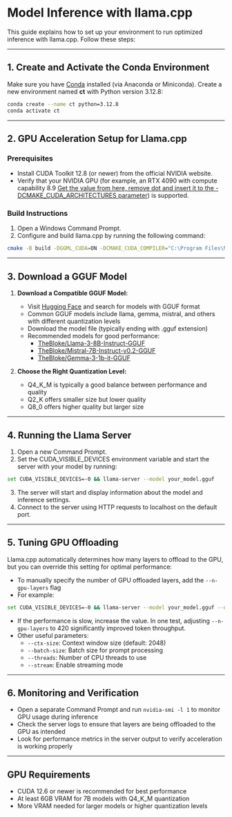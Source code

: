 # Model Inference with llama.cpp

This guide explains how to set up your environment to run optimized inference with llama.cpp. Follow these steps:

---

## 1. Create and Activate the Conda Environment

Make sure you have [Conda](https://www.anaconda.com/docs/getting-started/miniconda/main) installed (via Anaconda or Miniconda). Create a new environment named **ct** with Python version 3.12.8:

```bash
conda create --name ct python=3.12.8
conda activate ct
```

---

## 2. GPU Acceleration Setup for Llama.cpp

### Prerequisites
- Install CUDA Toolkit 12.8 (or newer) from the official NVIDIA website.
- Verify that your NVIDIA GPU (for example, an RTX 4090 with compute capability 8.9 [Get the value from here, remove dot and insert it to the -DCMAKE_CUDA_ARCHITECTURES parameter](https://developer.nvidia.com/cuda-gpus)) is supported.

### Build Instructions
1. Open a Windows Command Prompt.
2. Configure and build llama.cpp by running the following command:
```bash
cmake -B build -DGGML_CUDA=ON -DCMAKE_CUDA_COMPILER="C:\Program Files\NVIDIA GPU Computing Toolkit\CUDA\v12.8\bin\nvcc.exe" -DCMAKE_CUDA_ARCHITECTURES="89" && cmake --build build --config Release
```

---

## 3. Download a GGUF Model

1. **Download a Compatible GGUF Model:**
   - Visit [Hugging Face](https://huggingface.co/) and search for models with GGUF format
   - Common GGUF models include llama, gemma, mistral, and others with different quantization levels
   - Download the model file (typically ending with .gguf extension)
   - Recommended models for good performance:
     - [TheBloke/Llama-3-8B-Instruct-GGUF](https://huggingface.co/TheBloke/Llama-3-8B-Instruct-GGUF)
     - [TheBloke/Mistral-7B-Instruct-v0.2-GGUF](https://huggingface.co/TheBloke/Mistral-7B-Instruct-v0.2-GGUF)
     - [TheBloke/Gemma-3-1b-it-GGUF](https://huggingface.co/TheBloke/Gemma-3-1b-it-GGUF)

2. **Choose the Right Quantization Level:**
   - Q4_K_M is typically a good balance between performance and quality
   - Q2_K offers smaller size but lower quality
   - Q8_0 offers higher quality but larger size

---

## 4. Running the Llama Server

1. Open a new Command Prompt.
2. Set the CUDA_VISIBLE_DEVICES environment variable and start the server with your model by running:
```bash
set CUDA_VISIBLE_DEVICES=-0 && llama-server --model your_model.gguf
```

3. The server will start and display information about the model and inference settings.
4. Connect to the server using HTTP requests to localhost on the default port.

---

## 5. Tuning GPU Offloading

Llama.cpp automatically determines how many layers to offload to the GPU, but you can override this setting for optimal performance:

- To manually specify the number of GPU offloaded layers, add the `--n-gpu-layers` flag
- For example:
```bash
set CUDA_VISIBLE_DEVICES=-0 && llama-server --model your_model.gguf --n-gpu-layers 26
```
- If the performance is slow, increase the value. In one test, adjusting `--n-gpu-layers` to 420 significantly improved token throughput.
- Other useful parameters:
  - `--ctx-size`: Context window size (default: 2048)
  - `--batch-size`: Batch size for prompt processing
  - `--threads`: Number of CPU threads to use
  - `--stream`: Enable streaming mode

---

## 6. Monitoring and Verification

- Open a separate Command Prompt and run `nvidia-smi -l 1` to monitor GPU usage during inference
- Check the server logs to ensure that layers are being offloaded to the GPU as intended
- Look for performance metrics in the server output to verify acceleration is working properly

---

## GPU Requirements

- CUDA 12.6 or newer is recommended for best performance
- At least 6GB VRAM for 7B models with Q4_K_M quantization
- More VRAM needed for larger models or higher quantization levels